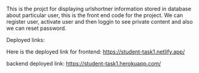 This is the projct for displaying urlshortner information stored in database about particular user, this is the front end code for the project.
We can register user, activate user and then loggin to see private content and also we can reset password.

Deployed links:

Here is the deployed link for frontend:
https://student-task1.netlify.app/

backend deployed link:
https://student-task1.herokuapp.com/
